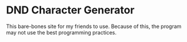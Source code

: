 # DND Character Generator
This bare-bones site for my friends to use.
Because of this, the program may not use the best programming practices.
